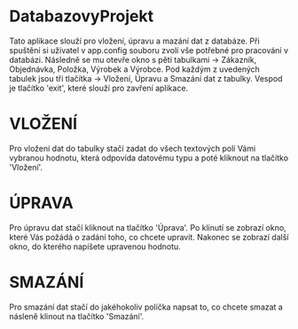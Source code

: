 # DatabazovyProjekt
Tato aplikace slouží pro vložení, úpravu a mazání dat z databáze.
Při spuštění si uživatel v app.config souboru zvolí vše potřebné pro pracování v databázi.
Následně se mu otevře okno s pěti tabulkami -> Zákazník, Objednávka, Položka, Výrobek a Výrobce.
Pod každým z uvedených tabulek jsou tři tlačítka -> Vložení, Úpravu a Smazání dat z tabulky.
Vespod je tlačítko 'exit', které slouží pro zavření aplikace.
# VLOŽENÍ
Pro vložení dat do tabulky stačí zadat do všech textových polí Vámi vybranou hodnotu, která odpovída datovému typu a poté kliknout na tlačítko 'Vložení'.
# ÚPRAVA
Pro úpravu dat stačí kliknout na tlačítko 'Úprava'. Po klinutí se zobrazí okno, které Vás požádá o zadání toho, co chcete upravit. Nakonec se zobrazí další okno, do kterého napíšete upravenou hodnotu.
# SMAZÁNÍ
Pro smazání dat stačí do jakéhokoliv políčka napsat to, co chcete smazat a násleně klinout na tlačítko 'Smazání'.
